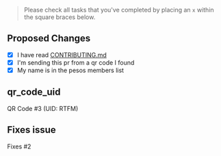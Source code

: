 > Please check all tasks that you've completed by placing an `x` within the square braces below.

## Proposed Changes
- [x] I have read [CONTRIBUTING.md](https://github.com/pesos/practice_repo3/blob/master/CONTRIBUTING.md)
- [x] I'm sending this pr from a qr code I found 
- [x] My name is in the pesos members list

## qr_code_uid
QR Code #3 (UID: RTFM)<!--uid-->

## Fixes issue
Fixes #2<!--Issue Number-->

